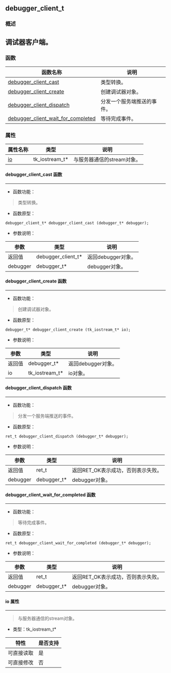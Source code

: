 ## debugger\_client\_t
### 概述
调试器客户端。
----------------------------------
### 函数
<p id="debugger_client_t_methods">

| 函数名称 | 说明 | 
| -------- | ------------ | 
| <a href="#debugger_client_t_debugger_client_cast">debugger\_client\_cast</a> | 类型转换。 |
| <a href="#debugger_client_t_debugger_client_create">debugger\_client\_create</a> | 创建调试器对象。 |
| <a href="#debugger_client_t_debugger_client_dispatch">debugger\_client\_dispatch</a> | 分发一个服务端推送的事件。 |
| <a href="#debugger_client_t_debugger_client_wait_for_completed">debugger\_client\_wait\_for\_completed</a> | 等待完成事件。 |
### 属性
<p id="debugger_client_t_properties">

| 属性名称 | 类型 | 说明 | 
| -------- | ----- | ------------ | 
| <a href="#debugger_client_t_io">io</a> | tk\_iostream\_t* | 与服务器通信的stream对象。 |
#### debugger\_client\_cast 函数
-----------------------

* 函数功能：

> <p id="debugger_client_t_debugger_client_cast">类型转换。

* 函数原型：

```
debugger_client_t* debugger_client_cast (debugger_t* debugger);
```

* 参数说明：

| 参数 | 类型 | 说明 |
| -------- | ----- | --------- |
| 返回值 | debugger\_client\_t* | 返回debugger对象。 |
| debugger | debugger\_t* | debugger对象。 |
#### debugger\_client\_create 函数
-----------------------

* 函数功能：

> <p id="debugger_client_t_debugger_client_create">创建调试器对象。

* 函数原型：

```
debugger_t* debugger_client_create (tk_iostream_t* io);
```

* 参数说明：

| 参数 | 类型 | 说明 |
| -------- | ----- | --------- |
| 返回值 | debugger\_t* | 返回debugger对象。 |
| io | tk\_iostream\_t* | io对象。 |
#### debugger\_client\_dispatch 函数
-----------------------

* 函数功能：

> <p id="debugger_client_t_debugger_client_dispatch">分发一个服务端推送的事件。

* 函数原型：

```
ret_t debugger_client_dispatch (debugger_t* debugger);
```

* 参数说明：

| 参数 | 类型 | 说明 |
| -------- | ----- | --------- |
| 返回值 | ret\_t | 返回RET\_OK表示成功，否则表示失败。 |
| debugger | debugger\_t* | debugger对象。 |
#### debugger\_client\_wait\_for\_completed 函数
-----------------------

* 函数功能：

> <p id="debugger_client_t_debugger_client_wait_for_completed">等待完成事件。

* 函数原型：

```
ret_t debugger_client_wait_for_completed (debugger_t* debugger);
```

* 参数说明：

| 参数 | 类型 | 说明 |
| -------- | ----- | --------- |
| 返回值 | ret\_t | 返回RET\_OK表示成功，否则表示失败。 |
| debugger | debugger\_t* | debugger对象。 |
#### io 属性
-----------------------
> <p id="debugger_client_t_io">与服务器通信的stream对象。

* 类型：tk\_iostream\_t*

| 特性 | 是否支持 |
| -------- | ----- |
| 可直接读取 | 是 |
| 可直接修改 | 否 |
